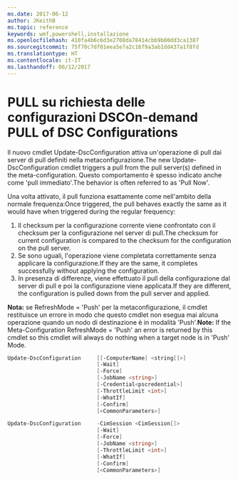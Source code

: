 ```yaml
---
ms.date: 2017-06-12
author: JKeithB
ms.topic: reference
keywords: wmf,powershell,installazione
ms.openlocfilehash: 410fa4b6c6d3e2708da78414cbb9b80dd3ca1387
ms.sourcegitcommit: 75f70c7df01eea5e7a2c16f9a3ab1dd437a1f8fd
ms.translationtype: HT
ms.contentlocale: it-IT
ms.lasthandoff: 06/12/2017
---
```

# <a name="on-demand-pull-of-dsc-configurations"></a><span data-ttu-id="ce912-102">PULL su richiesta delle configurazioni DSC</span><span class="sxs-lookup"><span data-stu-id="ce912-102">On-demand PULL of DSC Configurations</span></span>

<span data-ttu-id="ce912-103">Il nuovo cmdlet Update-DscConfiguration attiva un'operazione di pull dai server di pull definiti nella metaconfigurazione.</span><span class="sxs-lookup"><span data-stu-id="ce912-103">The new Update-DscConfiguration cmdlet triggers a pull from the pull server(s) defined in the meta-configuration.</span></span> <span data-ttu-id="ce912-104">Questo comportamento è spesso indicato anche come 'pull immediato'.</span><span class="sxs-lookup"><span data-stu-id="ce912-104">The behavior is often referred to as 'Pull Now'.</span></span> 


<span data-ttu-id="ce912-105">Una volta attivato, il pull funziona esattamente come nell'ambito della normale frequenza:</span><span class="sxs-lookup"><span data-stu-id="ce912-105">Once triggered, the pull behaves exactly the same as it would have when triggered during the regular frequency:</span></span>

1. <span data-ttu-id="ce912-106">Il checksum per la configurazione corrente viene confrontato con il checksum per la configurazione nel server di pull.</span><span class="sxs-lookup"><span data-stu-id="ce912-106">The checksum for current configuration is compared to the checksum for the configuration on the pull server.</span></span> 
2. <span data-ttu-id="ce912-107">Se sono uguali, l'operazione viene completata correttamente senza applicare la configurazione.</span><span class="sxs-lookup"><span data-stu-id="ce912-107">If they are the same, it completes successfully without applying the configuration.</span></span> 
3. <span data-ttu-id="ce912-108">In presenza di differenze, viene effettuato il pull della configurazione dal server di pull e poi la configurazione viene applicata.</span><span class="sxs-lookup"><span data-stu-id="ce912-108">If they are different, the configuration is pulled down from the pull server and applied.</span></span>

<span data-ttu-id="ce912-109">**Nota:** se RefreshMode = 'Push' per la metaconfigurazione, il cmdlet restituisce un errore in modo che questo cmdlet non esegua mai alcuna operazione quando un nodo di destinazione è in modalità 'Push'.</span><span class="sxs-lookup"><span data-stu-id="ce912-109">**Note:** If the Meta-Configuration RefreshMode = 'Push' an error is returned by this cmdlet so this cmdlet will always do nothing when a target node is in 'Push' Mode.</span></span>

```PowerShell
Update-DscConfiguration     [[-ComputerName] <string[]>] 
                            [-Wait]
                            [-Force] 
                            [-JobName <string>] 
                            [-Credential<pscredential>] 
                            [-ThrottleLimit <int>] 
                            [-WhatIf] 
                            [-Confirm] 
                            [<CommonParameters>]

Update-DscConfiguration     -CimSession <CimSession[]> 
                            [-Wait] 
                            [-Force] 
                            [-JobName <string>] 
                            [-ThrottleLimit <int>]
                            [-WhatIf] 
                            [-Confirm] 
                            [<CommonParameters>]
```

